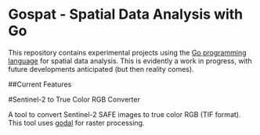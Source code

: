 # Gospat - Spatial Data Analysis with Go

This repository contains experimental projects using the  [Go programming language](https://go.dev) for spatial data analysis. This is evidently a work in progress, with future developments anticipated (but then reality comes).

##Current Features

#Sentinel-2 to True Color RGB Converter

A tool to convert Sentinel-2 SAFE images to true color RGB (TIF format). This tool uses  [godal](https://github.com/airbusgeo/godal) for raster processing.
